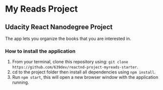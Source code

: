 # My Reads Project #

## Udacity React Nanodegree Project ##
The app lets you organize the books that you are interested in.

### How to install the application ###

1. From your terminal, clone this repository using: `git clone https://github.com/639dev/reactnd-project-myreads-starter`.
2. cd to the project folder then install all dependencies using `npm install`.
3. Run `npm start`, this will open a new browser window with the application running.